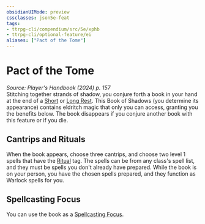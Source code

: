 ```yaml
---
obsidianUIMode: preview
cssclasses: json5e-feat
tags:
- ttrpg-cli/compendium/src/5e/xphb
- ttrpg-cli/optional-feature/ei
aliases: ["Pact of the Tome"]
---
```

# Pact of the Tome
*Source: Player's Handbook (2024) p. 157*  
Stitching together strands of shadow, you conjure forth a book in your hand at the end of a [Short](Misc%20Files/CLI/rules/variant-rules/short-rest-xphb.md) or [Long Rest](Misc%20Files/CLI/rules/variant-rules/long-rest-xphb.md). This Book of Shadows (you determine its appearance) contains eldritch magic that only you can access, granting you the benefits below. The book disappears if you conjure another book with this feature or if you die.

## Cantrips and Rituals

When the book appears, choose three cantrips, and choose two level 1 spells that have the [Ritual](Misc%20Files/CLI/rules/variant-rules/ritual-xphb.md) tag. The spells can be from any class's spell list, and they must be spells you don't already have prepared. While the book is on your person, you have the chosen spells prepared, and they function as Warlock spells for you.

## Spellcasting Focus

You can use the book as a [Spellcasting Focus](Misc%20Files/CLI/rules/variant-rules/spellcasting-focus-xphb.md).